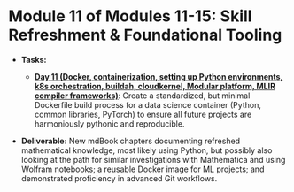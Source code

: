 # **Module 11 of Modules 11-15: Skill Refreshment & Foundational Tooling**

* **Tasks:**  

  * [**Day 11 (Docker, containerization, setting up Python environments, k8s orchestration, buildah, cloudkernel, Modular platform, MLIR compiler frameworks)**](./nested/011.md): Create a standardized, but minimal Dockerfile build process for a data science container (Python, common libraries, PyTorch) to ensure all future projects are harmoniously pythonic and reproducible.  
  
* **Deliverable:** New mdBook chapters documenting refreshed mathematical knowledge, most likely using Python, but possibly also looking at the path for similar investigations with Mathematica and using Wolfram notebooks; a reusable Docker image for ML projects; and demonstrated proficiency in advanced Git workflows.

